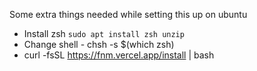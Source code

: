 Some extra things needed while setting this up on ubuntu

- Install zsh `sudo apt install zsh unzip`
- Change shell - chsh -s $(which zsh)
- curl -fsSL https://fnm.vercel.app/install | bash